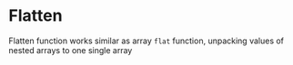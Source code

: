 # Flatten

Flatten function works similar as array `flat` function, unpacking values of nested arrays to one single array
